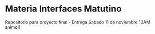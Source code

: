 # Materia Interfaces Matutino
Repositorio para proyecto final - Entrega Sabado 11 de noviembre 10AM
animo!!
